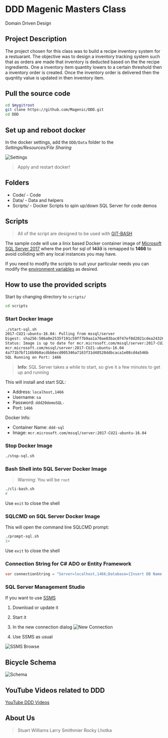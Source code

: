 # DDD Magenic Masters Class

Domain Driven Design

## Project Description

The project chosen for this class was to build a recipe inventory system for a restuarant. The objective was to design a inventory tracking system such that as orders are made that inventory is deducted based on the the recipe ingredients. One a inventory item quantity lowers to a certain threshold then a inventory order is created. Once the inventory order is delivered then the quqntity value is updated in then inventory item.



## Pull the source code

```sh
cd $mygitroot
git clone https://github.com/Magenic/DDD.git
cd DDD
```

## Set up and reboot docker

In the docker settings, add the `DDD/Data` folder to the *Settings/Resources/File Sharing*

![Settings](Docker-FileShare.png)

> Apply and restart docker!

## Folders

* Code/ - Code
* Data/ - Data and helpers
* Scripts/ - Docker Scripts to spin up/down SQL Server for code demos

## Scripts

> All of the script are designed to be used with [GIT-BASH](https://git-scm.herokuapp.com/book/en/v2/Getting-Started-The-Command-Line)

The sample code will use a linix based Docker container image of [Microsoft SQL Server 2017](https://hub.docker.com/_/microsoft-mssql-server) where the port for sql of ~~1433~~ is remapped to **1466** to avoid colliding with any local instances you may have.

If you need to modify the scripts to suit your particular needs you can modify the [environment variables](https://docs.microsoft.com/en-us/sql/linux/sql-server-linux-configure-environment-variables?view=sql-server-2017) as desired.

## How to use the provided scripts

Start by changing directory to `scripts/`

```bash
cd scripts
```

### Start Docker Image

```bash
./start-sql.sh
2017-CU21-ubuntu-16.04: Pulling from mssql/server
Digest: sha256:586a0e2535f191c59ff7b9aa1a70ae03bac0747ef0d2021cdea24326bcf2c3e4
Status: Image is up to date for mcr.microsoft.com/mssql/server:2017-CU21-ubuntu-16.04
mcr.microsoft.com/mssql/server:2017-CU21-ubuntu-16.04
4a771b7bf116b9b0acdbb6ecd005346a7163f31d48520ddbcaca1e08cd4a546b
SQL Running on Port: 1466
```

> **Info:** SQL Server takes a while to start, so give it a few minutes to get up and running 

This will install and start SQL:

* Address: `localhost,1466`
* Username: `sa`
* Password: `ddd20demoSQL-`
* Port: `1466`

Docker Info:

* Container Name: `ddd-sql`
* Image: `mcr.microsoft.com/mssql/server:2017-CU21-ubuntu-16.04`

### Stop Docker Image

```bash
./stop-sql.sh
```

### Bash Shell into SQL Server Docker Image

> Warning: You will be `root`

```bash
./cli-bash.sh
# 
```
Use `exit` to close the shell

### SQLCMD on SQL Server Docker Image

This will open the command line SQLCMD prompt:

```bash
./prompt-sql.sh
1> 
```

Use `exit` to close the shell

### Connection String for C# ADO or Entity Framework

```cs
var connectionString = "Server=localhost,1466;Database={Insert DB Name here};User Id=sa;Password=ddd20demoSQL-;"
```

### SQL Server Management Studio

If you want to use [SSMS](https://docs.microsoft.com/en-us/sql/ssms/download-sql-server-management-studio-ssm) 

1. Download or update it

2. Start it
 
3. In the new connection dialog
![New Connection](SSMS-Connect.png)

4. Use SSMS as usual

![SSMS Browse](SSMS-Browse.png)

## Bicycle Schema

![Schema](Bicycle_DB_Diagram.png)

## YouTube Videos related to DDD

[YouTube DDD Videos](https://www.youtube.com/user/spookdejur1962/search?query=DDD)

## About Us

> Stuart Williams
> Larry Smithmier 
> Rocky Lhotka 



